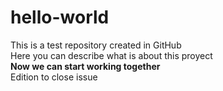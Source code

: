 hello-world
===========

This is a test repository created in GitHub <br>
Here you can describe what is about this proyect <br>
<b> Now we can start working together </b><br>
Edition to close issue 
